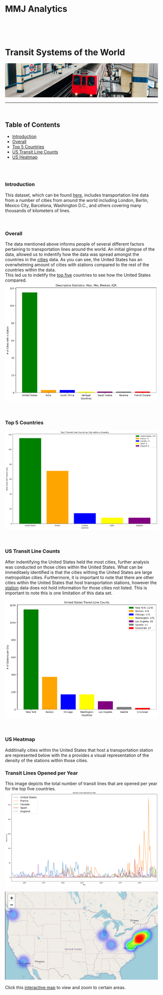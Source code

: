 # MMJ Analytics
<br />
<br />
<br />

# Transit Systems of the World
![](images/train-cover.jpg)

***
<br />

## Table of Contents
- [Introduction](#introduction)
- [Overall](#overall)
- [Top 5 Countries](#top-5-countries)
- [US Transit Line Counts](#us-transit-line-counts)
- [US Heatmap](#us-heatmap)
<br />
<br />

### **Introduction**
This dataset, which can be found [here](https://www.kaggle.com/datasets/citylines/city-lines), includes transportation line data from a number of cities from around the world including London, Berlin, Mexico City, Barcelona, Washington D.C., and others covering many thousands of kilometers of lines.
<br />
<br />
<br />

### **Overall**
The data mentioned above informs people of several different factors pertaining to transportation lines around the world. An initial glimpse of the data, allowed us to indentify how the data was spread amongst the countries in the [cities]("data/cities.csv) data. As you can see, the United States has an overwhelming amount of cities with stations compared to the rest of the countries within the data.<br />
This led us to indetify the [top five](#top-5-countries) countries to see how the United States compared.
![](images/iqr_plot.png)
<br />
<br />
<br />

### **Top 5 Countries**

![](images/top_5.png)
<br />
<br />
<br />

### **US Transit Line Counts**
After indentifying the United States held the most cities, further analysis was conducted on those cities within the United States. What can be immeditaely identified is that the cities withing the United States are large metropolitan cities. Furthermore, it is important to note that there are other cities within the United States that host transportation stations, however the [station](data/stations.csv) data does not hold information for those cities not listed. This is important to note this is one limitation of this data set.

![](images/us_transit_lines.png)
<br />
<br />
<br />
### US Heatmap
Additinally cities within the United States that host a transportation station are represented below with the a provides a visual representation of the density of the stations within those cities.

### **Transit Lines Opened per Year**
This image depicts the total number of transit lines that are opened per year for the top five countries.
![](images/Transit_lines_opened_per_year.png)


![](images/us_heatmap.png) 

Click this [interactive map](http://127.0.0.1:5500/images/us_heatmap.html) to view and zoom to certain areas.